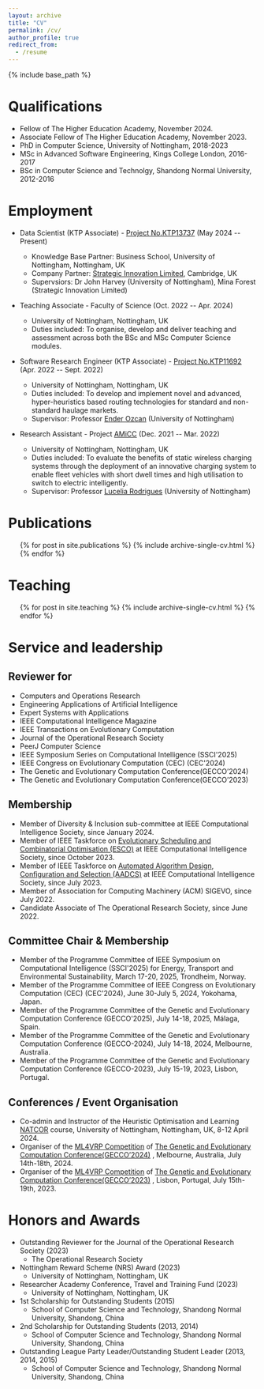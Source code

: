 ```yaml
---
layout: archive
title: "CV"
permalink: /cv/
author_profile: true
redirect_from:
  - /resume
---
```


{% include base_path %}

Qualifications
======
* Fellow of The Higher Education Academy, November 2024.
* Associate Fellow of The Higher Education Academy, November 2023.
* PhD in Computer Science, University of Nottingham, 2018-2023
* MSc in Advanced Software Engineering, Kings College London, 2016-2017
* BSc in Computer Science and Technolgy, Shandong Normal University, 2012-2016

Employment
======
* Data Scientist (KTP Associate) - [Project No.KTP13737](https://info.ktponline.org.uk/action/details/partnership.aspx?id=13737) (May 2024 -- Present)
  * Knowledge Base Partner: Business School, University of Nottingham, Nottingham, UK
  * Company Partner: [Strategic Innovation Limited](https://strategic-innovation.co.uk/), Cambridge, UK
  * Supervsiors: Dr John Harvey (University of Nottingham), Mina Forest (Strategic Innovation Limited)

* Teaching Associate - Faculty of Science (Oct. 2022 -- Apr. 2024)
  * University of Nottingham, Nottingham, UK
  * Duties included: To organise, develop and deliver teaching and assessment across both the BSc and MSc Computer Science modules.
  
* Software Research Engineer (KTP Associate) - [Project No.KTP11692](https://info.ktponline.org.uk/action/details/partnership.aspx?id=11692) (Apr. 2022 -- Sept. 2022)
  * University of Nottingham, Nottingham, UK
  * Duties included: To develop and implement novel and advanced, hyper-heuristics based routing technologies for standard and non-standard haulage markets.
  * Supervisor: Professor [Ender Ozcan](http://www.cs.nott.ac.uk/~pszeo/) (University of Nottingham)

* Research Assistant - Project [AMiCC](https://www.projectamicc.com/) (Dec. 2021 -- Mar. 2022)
  * University of Nottingham, Nottingham, UK
  * Duties included: To evaluate the benefits of static wireless charging systems through the deployment of an innovative charging system to enable fleet vehicles with short dwell times and high utilisation to switch to electric intelligently. 
  * Supervisor: Professor [Lucelia Rodrigues](https://www.nottingham.ac.uk/engineering/departments/abe/people/lucelia.rodrigues) (University of Nottingham)

Publications
======
  <ul>{% for post in site.publications %}
    {% include archive-single-cv.html %}
  {% endfor %}</ul>
  
Teaching
======
  <ul>{% for post in site.teaching %}
    {% include archive-single-cv.html %}
  {% endfor %}</ul>
  
Service and leadership
======

Reviewer for
----
- Computers and Operations Research
- Engineering Applications of Artificial Intelligence
- Expert Systems with Applications
- IEEE Computational Intelligence Magazine
- IEEE Transactions on Evolutionary Computation
- Journal of the Operational Research Society
- PeerJ Computer Science
- IEEE Symposium Series on Computational Intelligence (SSCI'2025)
- IEEE Congress on Evolutionary Computation (CEC) (CEC'2024)
- The Genetic and Evolutionary Computation Conference(GECCO’2024)
- The Genetic and Evolutionary Computation Conference(GECCO’2023)

Membership
----
- Member of Diversity & Inclusion sub-committee at IEEE Computational Intelligence Society, since January 2024.
- Member of IEEE Taskforce on [Evolutionary Scheduling and Combinatorial Optimisation (ESCO)](https://homepages.ecs.vuw.ac.nz/~yimei/ieee-tf-esco/) at IEEE Computational Intelligence Society, since October 2023.
- Member of IEEE Taskforce on [Automated Algorithm Design, Configuration and Selection (AADCS)](https://sites.google.com/view/ieeeaadcs) at IEEE Computational Intelligence Society, since July 2023.
- Member of Association for Computing Machinery (ACM) SIGEVO, since July 2022.
- Candidate Associate of The Operational Research Society, since June 2022.

Committee Chair & Membership
----
- Member of the Programme Committee of IEEE Symposium on Computational Intelligence (SSCI'2025) for Energy, Transport and Environmental Sustainability, March 17-20, 2025, Trondheim, Norway.
- Member of the Programme Committee of IEEE Congress on Evolutionary Computation (CEC) (CEC'2024), June 30-July 5, 2024, Yokohama, Japan.
- Member of the Programme Committee of the Genetic and Evolutionary Computation Conference (GECCO'2025), July 14-18, 2025, Málaga, Spain.
- Member of the Programme Committee of the Genetic and Evolutionary Computation Conference (GECCO-2024), July 14-18, 2024, Melbourne, Australia. 
- Member of the Programme Committee of the Genetic and Evolutionary Computation Conference (GECCO-2023), July 15-19, 2023, Lisbon, Portugal.

Conferences / Event Organisation
----
- Co-admin and Instructor of the Heuristic Optimisation and Learning [NATCOR](https://www.natcor.ac.uk/courses/) course, University of Nottingham, Nottingham, UK, 8-12 April 2024.
- Organiser of the [ML4VRP Competition](https://sites.google.com/view/ml4vrp?pli=1) of [The Genetic and Evolutionary Computation Conference(GECCO’2024)](https://gecco-2024.sigevo.org/Competitions) , Melbourne, Australia, July 14th-18th, 2024. 
- Organiser of the [ML4VRP Competition](https://sites.google.com/view/ml4vrp?pli=1) of [The Genetic and Evolutionary Computation Conference(GECCO’2023)](https://gecco-2023.sigevo.org/HomePage) , Lisbon, Portugal, July 15th-19th, 2023.

Honors and Awards
======
- Outstanding Reviewer for the Journal of the Operational Research Society (2023)
  - The Operational Research Society
- Nottingham Reward Scheme (NRS) Award (2023)
  - University of Nottingham, Nottingham, UK
- Researcher Academy Conference, Travel and Training Fund (2023)
  - University of Nottingham, Nottingham, UK
- 1st Scholarship for Outstanding Students (2015)
  - School of Computer Science and Technology, Shandong Normal University, Shandong, China
- 2nd Scholarship for Outstanding Students (2013, 2014)
  - School of Computer Science and Technology, Shandong Normal University, Shandong, China
- Outstanding League Party Leader/Outstanding Student Leader (2013, 2014, 2015)
  - School of Computer Science and Technology, Shandong Normal University, Shandong, China

